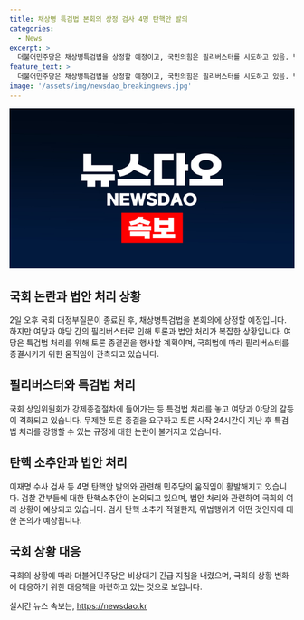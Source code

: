 ```yaml
---
title: 채상병 특검법 본회의 상정 검사 4명 탄핵안 발의
categories:
  - News
excerpt: >
  더불어민주당은 채상병특검법을 상정할 예정이고, 국민의힘은 필리버스터를 시도하고 있음. 범야권은 24시간 후 토론 종결 후 표결할 계획이며, 민주당은 야당과 연대해 토론 종결권 행사할 것으로 보인다. 민주당은 이날 쌍방울 대북 송금 사건과 관련된 검사들의 탄핵소추안도 발의했으며, 정청래 법사위원장이 검사 탄핵안을 부각시킬 것으로 예상된다. 국회법에 따르면 재적의원 3분의 1 이상이 요구하면 토론을 강제로 종료시킬 수 있다.
feature_text: >
  더불어민주당은 채상병특검법을 상정할 예정이고, 국민의힘은 필리버스터를 시도하고 있음. 범야권은 24시간 후 토론 종결 후 표결할 계획이며, 민주당은 야당과 연대해 토론 종결권 행사할 것으로 보인다. 민주당은 이날 쌍방울 대북 송금 사건과 관련된 검사들의 탄핵소추안도 발의했으며, 정청래 법사위원장이 검사 탄핵안을 부각시킬 것으로 예상된다. 국회법에 따르면 재적의원 3분의 1 이상이 요구하면 토론을 강제로 종료시킬 수 있다.
image: '/assets/img/newsdao_breakingnews.jpg'
---
```


<p><img src="/assets/img/newsdao_breakingnews.jpg" alt="implanttips 속보" /></p>

<h2 data-ke-size="size26">국회 논란과 법안 처리 상황</h2>

<p data-ke-size="size16">2일 오후 국회 대정부질문이 종료된 후, 채상병특검법을 본회의에 상정할 예정입니다. 하지만 여당과 야당 간의 필리버스터로 인해 토론과 법안 처리가 복잡한 상황입니다. 여당은 특검법 처리를 위해 토론 종결권을 행사할 계획이며, 국회법에 따라 필리버스터를 종결시키기 위한 움직임이 관측되고 있습니다.</p>

<h2 data-ke-size="size26">필리버스터와 특검법 처리</h2>

<p data-ke-size="size16">국회 상임위원회가 강제종결절차에 들어가는 등 특검법 처리를 놓고 여당과 야당의 갈등이 격화되고 있습니다. 무제한 토론 종결을 요구하고 토론 시작 24시간이 지난 후 특검법 처리를 강행할 수 있는 규정에 대한 논란이 불거지고 있습니다.</p>

<h2 data-ke-size="size26">탄핵 소추안과 법안 처리</h2>

<p data-ke-size="size16">이재명 수사 검사 등 4명 탄핵안 발의와 관련해 민주당의 움직임이 활발해지고 있습니다. 검찰 간부들에 대한 탄핵소추안이 논의되고 있으며, 법안 처리와 관련하여 국회의 여러 상황이 예상되고 있습니다. 검사 탄핵 소추가 적절한지, 위법행위가 어떤 것인지에 대한 논의가 예상됩니다.</p>

<h2 data-ke-size="size26">국회 상황 대응</h2>

<p data-ke-size="size16">국회의 상황에 따라 더불어민주당은 비상대기 긴급 지침을 내렸으며, 국회의 상황 변화에 대응하기 위한 대응책을 마련하고 있는 것으로 보입니다.</p>
실시간 뉴스 속보는, <a href="https://newsdao.kr" rel="dofollow">https://newsdao.kr</a>


